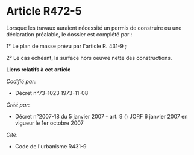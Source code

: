 # Article R472-5

Lorsque les travaux auraient nécessité un permis de construire ou une déclaration préalable, le dossier est complété par :

1° Le plan de masse prévu par l'article R. 431-9 ;

2° Le cas échéant, la surface hors oeuvre nette des constructions.

**Liens relatifs à cet article**

_Codifié par_:

  - Décret n°73-1023 1973-11-08

_Créé par_:

  - Décret n°2007-18 du 5 janvier 2007 - art. 9 () JORF 6 janvier 2007 en vigueur le 1er octobre 2007

_Cite_:

  - Code de l'urbanisme R431-9
